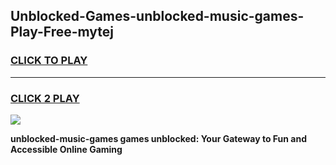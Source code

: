
## Unblocked-Games-unblocked-music-games-Play-Free-mytej
<h3>
<a href="https://premium76.site?title=unblocked-music-games&ref=15A">CLICK TO PLAY</a></h3>
<hr>

<h3>
<a href="https://premium76.site?title=unblocked-music-games&ref=15A">CLICK 2 PLAY</a>
  
</h3>

<a href="https://premium76.site?title=unblocked-music-games&ref=15A"><img src="https://clearcache.store/games.png"></a>


**unblocked-music-games games unblocked: Your Gateway to Fun and Accessible Online Gaming**

